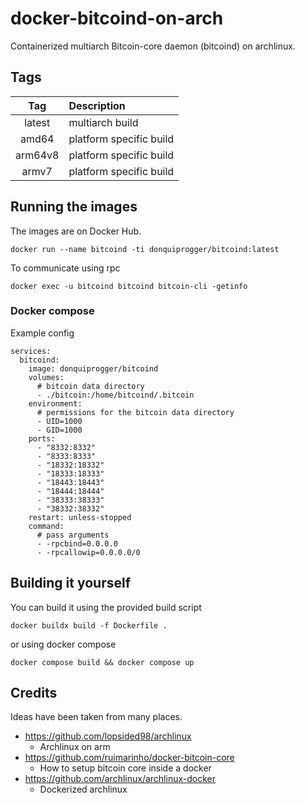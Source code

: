 # docker-bitcoind-on-arch
Containerized multiarch Bitcoin-core daemon (bitcoind) on archlinux.
  
## Tags

|  Tag   |    Description     |
|:------:|:-------------------|
| latest  | multiarch build |
| amd64   | platform specific build |
| arm64v8 | platform specific build |
| armv7   | platform specific build |

## Running the images

The images are on Docker Hub.
```
docker run --name bitcoind -ti donquiprogger/bitcoind:latest
```

To communicate using rpc
```
docker exec -u bitcoind bitcoind bitcoin-cli -getinfo
```

### Docker compose

Example config
```
services:
  bitcoind:
    image: donquiprogger/bitcoind
    volumes:
      # bitcoin data directory
      - ./bitcoin:/home/bitcoind/.bitcoin
    environment:
      # permissions for the bitcoin data directory
      - UID=1000
      - GID=1000
    ports:
      - "8332:8332"
      - "8333:8333"
      - "18332:18332"
      - "18333:18333"
      - "18443:18443"
      - "18444:18444"
      - "38333:38333"
      - "38332:38332"
    restart: unless-stopped
    command:
      # pass arguments
      - -rpcbind=0.0.0.0
      - -rpcallowip=0.0.0.0/0
```

## Building it yourself

You can build it using the provided build script
```
docker buildx build -f Dockerfile .
```
or using docker compose
```
docker compose build && docker compose up
```

## Credits
Ideas have been taken from many places.


* https://github.com/lopsided98/archlinux  
    - Archlinux on arm  
* https://github.com/ruimarinho/docker-bitcoin-core   
    - How to setup bitcoin core inside a docker
* https://github.com/archlinux/archlinux-docker
    - Dockerized archlinux